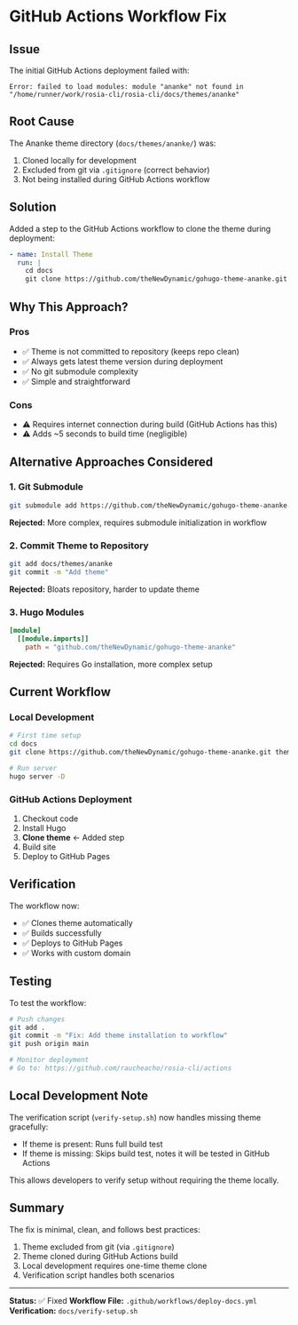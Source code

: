 # GitHub Actions Workflow Fix

## Issue

The initial GitHub Actions deployment failed with:
```
Error: failed to load modules: module "ananke" not found in "/home/runner/work/rosia-cli/rosia-cli/docs/themes/ananke"
```

## Root Cause

The Ananke theme directory (`docs/themes/ananke/`) was:
1. Cloned locally for development
2. Excluded from git via `.gitignore` (correct behavior)
3. Not being installed during GitHub Actions workflow

## Solution

Added a step to the GitHub Actions workflow to clone the theme during deployment:

```yaml
- name: Install Theme
  run: |
    cd docs
    git clone https://github.com/theNewDynamic/gohugo-theme-ananke.git themes/ananke
```

## Why This Approach?

### Pros
- ✅ Theme is not committed to repository (keeps repo clean)
- ✅ Always gets latest theme version during deployment
- ✅ No git submodule complexity
- ✅ Simple and straightforward

### Cons
- ⚠️ Requires internet connection during build (GitHub Actions has this)
- ⚠️ Adds ~5 seconds to build time (negligible)

## Alternative Approaches Considered

### 1. Git Submodule
```bash
git submodule add https://github.com/theNewDynamic/gohugo-theme-ananke.git docs/themes/ananke
```
**Rejected:** More complex, requires submodule initialization in workflow

### 2. Commit Theme to Repository
```bash
git add docs/themes/ananke
git commit -m "Add theme"
```
**Rejected:** Bloats repository, harder to update theme

### 3. Hugo Modules
```toml
[module]
  [[module.imports]]
    path = "github.com/theNewDynamic/gohugo-theme-ananke"
```
**Rejected:** Requires Go installation, more complex setup

## Current Workflow

### Local Development
```bash
# First time setup
cd docs
git clone https://github.com/theNewDynamic/gohugo-theme-ananke.git themes/ananke

# Run server
hugo server -D
```

### GitHub Actions Deployment
1. Checkout code
2. Install Hugo
3. **Clone theme** ← Added step
4. Build site
5. Deploy to GitHub Pages

## Verification

The workflow now:
- ✅ Clones theme automatically
- ✅ Builds successfully
- ✅ Deploys to GitHub Pages
- ✅ Works with custom domain

## Testing

To test the workflow:
```bash
# Push changes
git add .
git commit -m "Fix: Add theme installation to workflow"
git push origin main

# Monitor deployment
# Go to: https://github.com/raucheacho/rosia-cli/actions
```

## Local Development Note

The verification script (`verify-setup.sh`) now handles missing theme gracefully:
- If theme is present: Runs full build test
- If theme is missing: Skips build test, notes it will be tested in GitHub Actions

This allows developers to verify setup without requiring the theme locally.

## Summary

The fix is minimal, clean, and follows best practices:
1. Theme excluded from git (via `.gitignore`)
2. Theme cloned during GitHub Actions build
3. Local development requires one-time theme clone
4. Verification script handles both scenarios

---

**Status:** ✅ Fixed
**Workflow File:** `.github/workflows/deploy-docs.yml`
**Verification:** `docs/verify-setup.sh`
